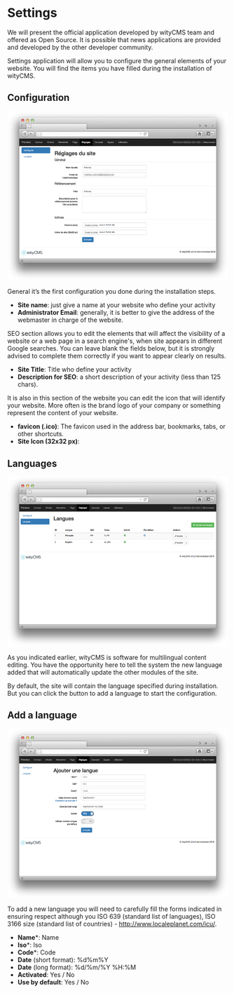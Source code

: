 # Settings

We will present the official application developed by wityCMS team and offered as Open Source. It is possible that news applications are provided and developed by the other developer community.

Settings application will allow you to configure the general elements of your website. You will find the items you have filled during the installation of wityCMS.

## Configuration

![](01-img-config.png)

General it’s the first configuration you done during the installation steps. 
* **Site name**: just give a name at your website who define your activity
* **Administrator Email**: generally, it is better to give the address of the webmaster in charge of the website.

SEO section allows you to edit the elements that will affect the visibility of a website or a web page in a search engine's, when site appears in different Google searches. You can leave blank the fields below, but it is strongly advised to complete them correctly if you want to appear clearly on results.

* **Site Title**: Title who define your activity
* **Description for SEO**: a short description of your activity (less than 125 chars).

It is also in this section of the website you can edit the icon that will identify your website. More often is the brand logo of your company or something represent the content of your website.

* **favicon (.ico)**: The favicon used in the address bar, bookmarks, tabs, or other shortcuts.
* **Site Icon (32x32 px)**:

## Languages

![](02-img-settings-language.png)

As you indicated earlier, wityCMS is software for multilingual content editing. You have the opportunity here to tell the system the new language added that will automatically update the other modules of the site.

By default, the site will contain the language specified during installation. But you can click the button to add a language to start the configuration.

## Add a language

![](03-img-settings-add-language.png)

To add a new language you will need to carefully fill the forms indicated in ensuring respect although you ISO 639 (standard list of languages), ISO 3166 size (standard list of countries) - http://www.localeplanet.com/icu/.

* **Name***:  Name
* **Iso***: Iso
* **Code***: Code
* **Date** (short format): %d%m%Y
* **Date** (long format): %d/%m/%Y %H:%M
* **Activated**: Yes / No
* **Use by default**: Yes / No


